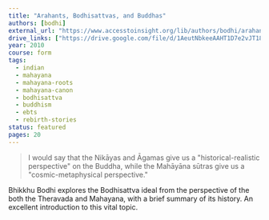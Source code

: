 ```yaml
---
title: "Arahants, Bodhisattvas, and Buddhas"
authors: [bodhi]
external_url: "https://www.accesstoinsight.org/lib/authors/bodhi/arahantsbodhisattvas.html"
drive_links: ["https://drive.google.com/file/d/1AeutNbkeeAAHT1D7e2vJT1870L6gbv1W/view?usp=drivesdk"]
year: 2010
course: form
tags:
  - indian
  - mahayana
  - mahayana-roots
  - mahayana-canon
  - bodhisattva
  - buddhism
  - ebts
  - rebirth-stories
status: featured
pages: 20
---
```


> I would say that the Nikāyas and Āgamas give us a "historical-realistic perspective" on the Buddha, while the Mahāyāna sūtras give us a "cosmic-metaphysical perspective."

Bhikkhu Bodhi explores the Bodhisattva ideal from the perspective of the both the Theravada and Mahayana, with a brief summary of its history. An excellent introduction to this vital topic.
